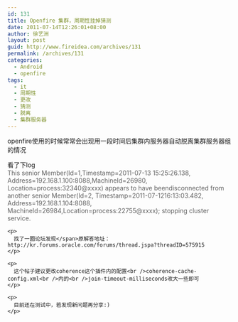 ```yaml
---
id: 131
title: Openfire 集群，周期性挂掉猜测
date: 2011-07-14T12:26:01+08:00
author: 徐艺洲
layout: post
guid: http://www.fireidea.com/archives/131
permalink: /archives/131
categories:
  - Android
  - openfire
tags:
  - it
  - 周期性
  - 更改
  - 猜测
  - 脱离
  - 集群服务器
---
```

<div id="sina_keyword_ad_area2" class="articalContent   ">
  openfire使用的时候常常会出现用一段时间后集群内服务器自动脱离集群服务器组的情况</p> 
  
  <p>
    看了下log<br /><span STYLE="color: rgb(96, 96, 96);">This senior Member(Id=1,Timestamp=2011-07-13 15:25:26.138, Address=192.168.1.100:8088,MachineId=26980, Location=process:32340@xxxx) appears to have beendisconnected from another senior Member(Id=2, Timestamp=2011-07-1216:13:03.482, Address=192.168.1.104:8088, MachineId=26984,Location=process:22755@xxxx); stopping cluster service.</p> 
    
    <p>
      找了一圈论坛发现</span>原解答地址：http://kr.forums.oracle.com/forums/thread.jspa?threadID=575915
    </p>
    
    <p>
      这个帖子建议更改coherence这个插件内的配置<br />coherence-cache-config.xml<br />内的<br />join-timeout-milliseconds改大一些即可
    </p>
    
    <p>
      目前还在测试中，若发现新问题再分享:)
    </p>